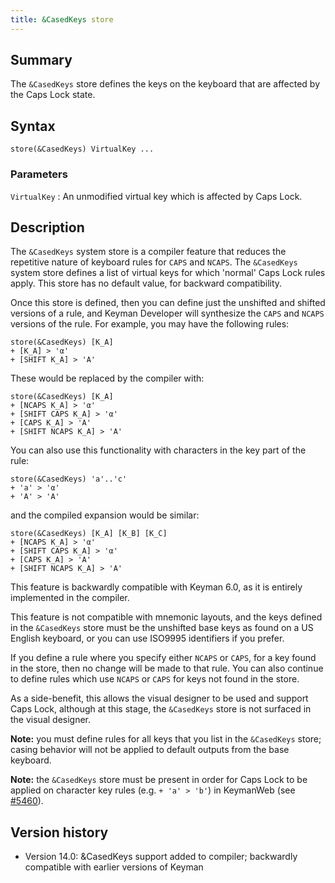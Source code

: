```yaml
---
title: &CasedKeys store
---
```


## Summary

The `&CasedKeys` store defines the keys on the keyboard that are affected by the
Caps Lock state.

## Syntax

```keyman
store(&CasedKeys) VirtualKey ...
```

### Parameters

`VirtualKey`
: An unmodified virtual key which is affected by Caps Lock.

## Description

The `&CasedKeys` system store is a compiler feature that reduces the repetitive
nature of keyboard rules for `CAPS` and `NCAPS`. The `&CasedKeys` system store
defines a list of virtual keys for which 'normal' Caps Lock rules apply. This
store has no default value, for backward compatibility.

Once this store is defined, then you can define just the unshifted and shifted
versions of a rule, and Keyman Developer will synthesize the `CAPS` and `NCAPS`
versions of the rule. For example, you may have the following rules:

```keyman
store(&CasedKeys) [K_A]
+ [K_A] > 'α'
+ [SHIFT K_A] > 'Α'
```

These would be replaced by the compiler with:

```keyman
store(&CasedKeys) [K_A]
+ [NCAPS K_A] > 'α'
+ [SHIFT CAPS K_A] > 'α'
+ [CAPS K_A] > 'Α'
+ [SHIFT NCAPS K_A] > 'Α'
```

You can also use this functionality with characters in the key part of the rule:

```keyman
store(&CasedKeys) 'a'..'c'
+ 'a' > 'α'
+ 'A' > 'Α'
```

and the compiled expansion would be similar:

```keyman
store(&CasedKeys) [K_A] [K_B] [K_C]
+ [NCAPS K_A] > 'α'
+ [SHIFT CAPS K_A] > 'α'
+ [CAPS K_A] > 'Α'
+ [SHIFT NCAPS K_A] > 'Α'
```

This feature is backwardly compatible with Keyman 6.0, as it is entirely
implemented in the compiler.

This feature is not compatible with mnemonic layouts, and the keys defined in
the `&CasedKeys` store must be the unshifted base keys as found on a US English
keyboard, or you can use ISO9995 identifiers if you prefer.

If you define a rule where you specify either `NCAPS` or `CAPS`, for a key found
in the store, then no change will be made to that rule. You can also continue to
define rules which use `NCAPS` or `CAPS` for keys not found in the store.

As a side-benefit, this allows the visual designer to be used and support Caps
Lock, although at this stage, the `&CasedKeys` store is not surfaced in the
visual designer.

**Note:** you must define rules for all keys that you list in the `&CasedKeys`
store; casing behavior will not be applied to default outputs from the base
keyboard.

**Note:** the `&CasedKeys` store must be present in order for Caps Lock to be
applied on character key rules (e.g. `+ 'a' > 'b'`) in KeymanWeb (see
[#5460](https://github.com/keymanapp/keyman/issues/5460#issuecomment-966602098)).

## Version history

* Version 14.0: &CasedKeys support added to compiler; backwardly compatible with
  earlier versions of Keyman
